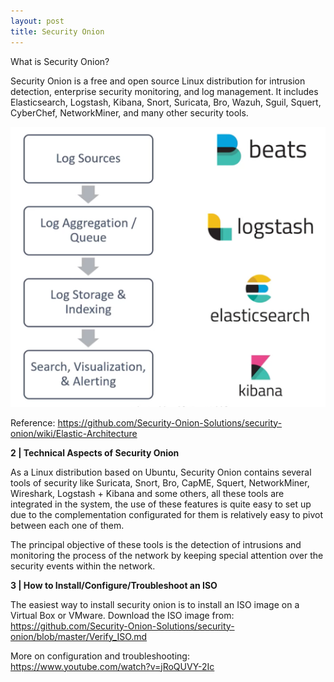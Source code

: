 ```yaml
---
layout: post
title: Security Onion
---
```



What is Security Onion? 

Security Onion is a free and open source Linux distribution for intrusion detection, enterprise security monitoring, and log management. It includes Elasticsearch, Logstash, Kibana, Snort, Suricata, Bro, Wazuh, Sguil, Squert, CyberChef, NetworkMiner, and many other security tools.


![](/images/2020-1-14-ELK/1.png)


Reference: https://github.com/Security-Onion-Solutions/security-onion/wiki/Elastic-Architecture


**2 | Technical Aspects of Security Onion**

As a Linux distribution based on Ubuntu, Security Onion contains several tools of security like Suricata, Snort, Bro, CapME, Squert, NetworkMiner, Wireshark, Logstash + Kibana and some others, all these tools are integrated in the system, the use of these features is quite easy to set up due to the complementation configurated for them is relatively easy to pivot between each one of them.

The principal objective of these tools is the detection of intrusions and monitoring the process of the network by keeping special attention over the security events within the network. 

**3 | How to Install/Configure/Troubleshoot an ISO**

The easiest way to install security onion is to install an ISO image on a Virtual Box or VMware. Download the ISO image from:
https://github.com/Security-Onion-Solutions/security-onion/blob/master/Verify_ISO.md


More on configuration and troubleshooting: https://www.youtube.com/watch?v=jRoQUVY-2Ic


